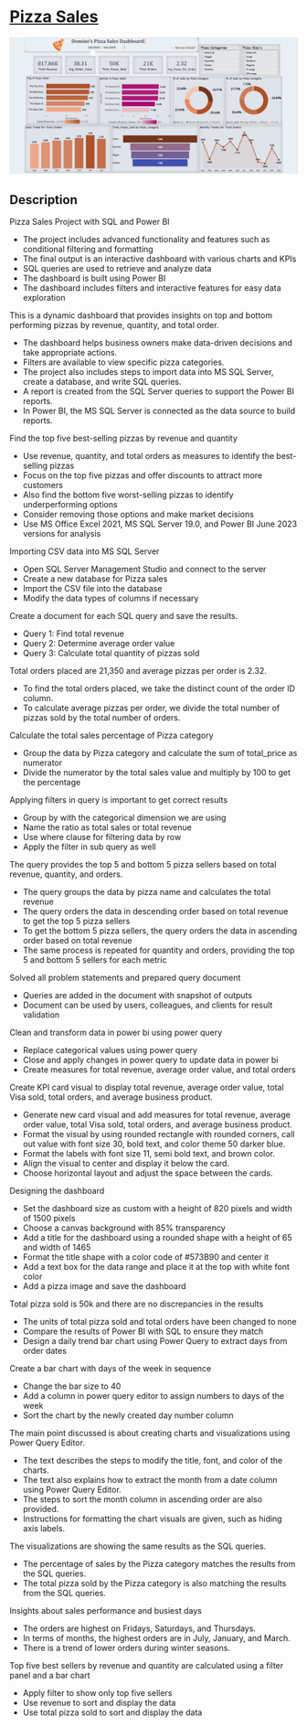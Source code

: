 # [Pizza Sales](https://app.powerbi.com/groups/me/reports/20614a55-0e5f-4c48-8995-6e3456244ff6?ctid=6408f00e-427b-445a-9485-42bad635e63b&pbi_source=linkShare)

![Screen Shot](https://github.com/nir2913/PizzaSales/blob/e001b3d6dc7a3762d356c9f2a3b05e88812f7fb9/Screenshot%202023-12-15%20015146.jpg)

## Description

Pizza Sales Project with SQL and Power BI

- The project includes advanced functionality and features such as conditional filtering and formatting
- The final output is an interactive dashboard with various charts and KPIs
- SQL queries are used to retrieve and analyze data
- The dashboard is built using Power BI
- The dashboard includes filters and interactive features for easy data exploration

This is a dynamic dashboard that provides insights on top and bottom performing pizzas by revenue, quantity, and total order.
- The dashboard helps business owners make data-driven decisions and take appropriate actions.
- Filters are available to view specific pizza categories.
- The project also includes steps to import data into MS SQL Server, create a database, and write SQL queries.
- A report is created from the SQL Server queries to support the Power BI reports.
- In Power BI, the MS SQL Server is connected as the data source to build reports.

Find the top five best-selling pizzas by revenue and quantity
- Use revenue, quantity, and total orders as measures to identify the best-selling pizzas
- Focus on the top five pizzas and offer discounts to attract more customers
- Also find the bottom five worst-selling pizzas to identify underperforming options
- Consider removing those options and make market decisions
- Use MS Office Excel 2021, MS SQL Server 19.0, and Power BI June 2023 versions for analysis

Importing CSV data into MS SQL Server
- Open SQL Server Management Studio and connect to the server
- Create a new database for Pizza sales
- Import the CSV file into the database
- Modify the data types of columns if necessary

Create a document for each SQL query and save the results.
- Query 1: Find total revenue
- Query 2: Determine average order value
- Query 3: Calculate total quantity of pizzas sold

Total orders placed are 21,350 and average pizzas per order is 2.32.
- To find the total orders placed, we take the distinct count of the order ID column.
- To calculate average pizzas per order, we divide the total number of pizzas sold by the total number of orders.

Calculate the total sales percentage of Pizza category
- Group the data by Pizza category and calculate the sum of total_price as numerator
- Divide the numerator by the total sales value and multiply by 100 to get the percentage

Applying filters in query is important to get correct results
- Group by with the categorical dimension we are using
- Name the ratio as total sales or total revenue
- Use where clause for filtering data by row
- Apply the filter in sub query as well

The query provides the top 5 and bottom 5 pizza sellers based on total revenue, quantity, and orders.
- The query groups the data by pizza name and calculates the total revenue
- The query orders the data in descending order based on total revenue to get the top 5 pizza sellers
- To get the bottom 5 pizza sellers, the query orders the data in ascending order based on total revenue
- The same process is repeated for quantity and orders, providing the top 5 and bottom 5 sellers for each metric

Solved all problem statements and prepared query document
- Queries are added in the document with snapshot of outputs
- Document can be used by users, colleagues, and clients for result validation

Clean and transform data in power bi using power query
- Replace categorical values using power query
- Close and apply changes in power query to update data in power bi
- Create measures for total revenue, average order value, and total orders

Create KPI card visual to display total revenue, average order value, total Visa sold, total orders, and average business product.
- Generate new card visual and add measures for total revenue, average order value, total Visa sold, total orders, and average business product.
- Format the visual by using rounded rectangle with rounded corners, call out value with font size 30, bold text, and color theme 50 darker blue.
- Format the labels with font size 11, semi bold text, and brown color.
- Align the visual to center and display it below the card.
- Choose horizontal layout and adjust the space between the cards.

Designing the dashboard
- Set the dashboard size as custom with a height of 820 pixels and width of 1500 pixels
- Choose a canvas background with 85% transparency
- Add a title for the dashboard using a rounded shape with a height of 65 and width of 1465
- Format the title shape with a color code of #573B90 and center it
- Add a text box for the data range and place it at the top with white font color
- Add a pizza image and save the dashboard

Total pizza sold is 50k and there are no discrepancies in the results
- The units of total pizza sold and total orders have been changed to none
- Compare the results of Power BI with SQL to ensure they match
- Design a daily trend bar chart using Power Query to extract days from order dates

Create a bar chart with days of the week in sequence
- Change the bar size to 40
- Add a column in power query editor to assign numbers to days of the week
- Sort the chart by the newly created day number column

The main point discussed is about creating charts and visualizations using Power Query Editor.
- The text describes the steps to modify the title, font, and color of the charts.
- The text also explains how to extract the month from a date column using Power Query Editor.
- The steps to sort the month column in ascending order are also provided.
- Instructions for formatting the chart visuals are given, such as hiding axis labels.

The visualizations are showing the same results as the SQL queries.
- The percentage of sales by the Pizza category matches the results from the SQL queries.
- The total pizza sold by the Pizza category is also matching the results from the SQL queries.

Insights about sales performance and busiest days
- The orders are highest on Fridays, Saturdays, and Thursdays.
- In terms of months, the highest orders are in July, January, and March.
- There is a trend of lower orders during winter seasons.

Top five best sellers by revenue and quantity are calculated using a filter panel and a bar chart
- Apply filter to show only top five sellers
- Use revenue to sort and display the data
- Use total pizza sold to sort and display the data
